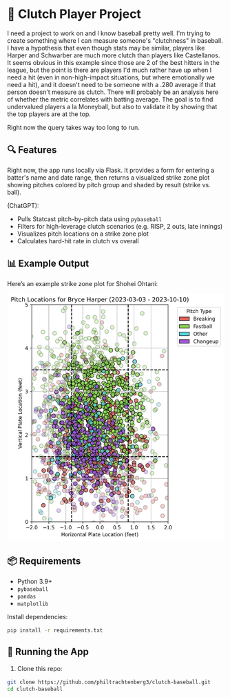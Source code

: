 # 🧢 Clutch Player Project

I need a project to work on and I know baseball pretty well. I'm trying to create something where I can measure someone's "clutchness" in baseball. I have a hypothesis that even though stats may be similar, players like Harper and Schwarber are much more clutch than players like Castellanos. It seems obvious in this example since those are 2 of the best hitters in the league, but the point is there are players I'd much rather have up when I need a hit (even in non-high-impact situations, but where emotionally we need a hit), and it doesn't need to be someone with a .280 average if that person doesn't measure as clutch. There will probably be an analysis here of whether the metric correlates with batting average. The goal is to find undervalued players a la Moneyball, but also to validate it by showing that the top players are at the top.

Right now the query takes way too long to run.

## 🔍 Features

Right now, the app runs locally via Flask. It provides a form for entering a batter's name and date range, then returns a visualized strike zone plot showing pitches colored by pitch group and shaded by result (strike vs. ball).

(ChatGPT):
- Pulls Statcast pitch-by-pitch data using `pybaseball`
- Filters for high-leverage clutch scenarios (e.g. RISP, 2 outs, late innings)
- Visualizes pitch locations on a strike zone plot
- Calculates hard-hit rate in clutch vs overall

## 📊 Example Output

Here’s an example strike zone plot for Shohei Ohtani:

![Strike Zone Plot](/static/strike_zone_plot_readme.png)

## 📦 Requirements

- Python 3.9+
- `pybaseball`
- `pandas`
- `matplotlib`

Install dependencies:

```bash
pip install -r requirements.txt
```

## 🚀 Running the App

1. Clone this repo:

```bash
git clone https://github.com/philtrachtenberg3/clutch-baseball.git
cd clutch-baseball
